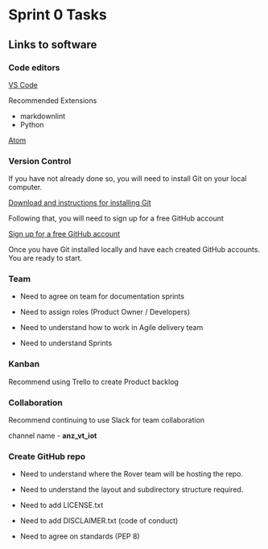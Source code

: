 # Sprint 0 Tasks #

## Links to software ##

### Code editors ###

[VS Code](https://code.visualstudio.com/download)

Recommended Extensions

- markdownlint
- Python

[Atom](https://atom.io/)

### Version Control ###

If you have not already done so, you will need to install Git on your local computer.

[Download and instructions for installing Git](https://git-scm.com/downloads)

Following that, you will need to sign up for a free GitHub account

[Sign up for a free GitHub account](https://github.com/)

Once you have Git installed locally and have each created GitHub accounts. You are ready to start.

### Team ###

- Need to agree on team for documentation sprints

- Need to assign roles (Product Owner / Developers)

- Need to understand how to work in Agile delivery team

- Need to understand Sprints

### Kanban ###

Recommend using Trello to create Product backlog

### Collaboration ###

Recommend continuing to use Slack for team collaboration

channel name - **anz_vt_iot**

### Create GitHub repo ###

- Need to understand where the Rover team will be hosting the repo.

- Need to understand the layout and subdirectory structure required.

- Need to add LICENSE.txt

- Need to add DISCLAIMER.txt (code of conduct)

- Need to agree on standards (PEP 8)